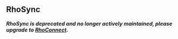 RhoSync
-------------------------------------------------------------
***RhoSync is deprecated and no longer actively maintained, please upgrade to [RhoConnect](http://rhomobile.com/products/rhoconnect).***
